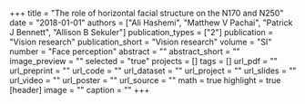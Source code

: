 +++
title = "The role of horizontal facial structure on the N170 and N250"
date = "2018-01-01"
authors = ["Ali Hashemi", "Matthew V Pachai", "Patrick J Bennett", "Allison B Sekuler"]
publication_types = ["2"]
publication = "Vision research"
publication_short = "Vision research"
volume = "SI"
number = "Face perception"
abstract = ""
abstract_short = ""
image_preview = ""
selected = "true"
projects = []
tags = []
url_pdf = ""
url_preprint = ""
url_code = ""
url_dataset = ""
url_project = ""
url_slides = ""
url_video = ""
url_poster = ""
url_source = ""
math = true
highlight = true
[header]
image = ""
caption = ""
+++
